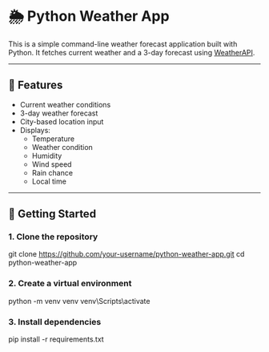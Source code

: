 # 🌦️ Python Weather App

This is a simple command-line weather forecast application built with Python. It fetches current weather and a 3-day forecast using [WeatherAPI](https://www.weatherapi.com/).

---

## 🔧 Features

- Current weather conditions
- 3-day weather forecast
- City-based location input
- Displays:
  - Temperature
  - Weather condition
  - Humidity
  - Wind speed
  - Rain chance
  - Local time

---

## 🚀 Getting Started

### 1. Clone the repository

git clone https://github.com/your-username/python-weather-app.git
cd python-weather-app

### 2. Create a virtual environment
python -m venv venv
venv\Scripts\activate 

### 3. Install dependencies
pip install -r requirements.txt
